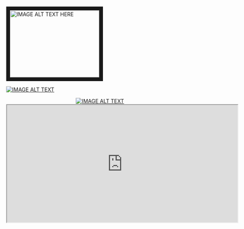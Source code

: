 <a href="http://www.youtube.com/watch?feature=player_embedded&v=S3QNFzmFdqs
" target="_blank"><img src="http://img.youtube.com/vi/S3QNFzmFdqs/0.jpg" 
alt="IMAGE ALT TEXT HERE" width="240" height="180" border="10" /></a>

[![IMAGE ALT TEXT](http://img.youtube.com/vi/S3QNFzmFdqs/0.jpg)](http://www.youtube.com/watch?v=S3QNFzmFdqs "Video Title")


<div align="center">
  <a href="https://www.youtube.com/watch?v=S3QNFzmFdqs"><img src="https://img.youtube.com/vi/S3QNFzmFdqs/0.jpg" alt="IMAGE ALT TEXT"></a>
</div>

<div align="center">
    <iframe width="620" height="315"
        src="https://www.youtube.com/embed/S3QNFzmFdqs">
    </iframe>
</div>
